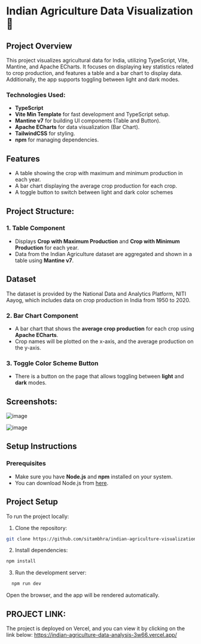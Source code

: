 
 # Indian Agriculture Data Visualization 🌿
 
## Project Overview

This project visualizes agricultural data for India, utilizing TypeScript, Vite, Mantine, and Apache ECharts. It focuses on displaying key statistics related to crop production, and features a table and a bar chart to display data. Additionally, the app supports toggling between light and dark modes.

### Technologies Used:
- **TypeScript** 
- **Vite Min Template** for fast development and TypeScript setup.
- **Mantine v7** for building UI components (Table and Button).
- **Apache ECharts** for data visualization (Bar Chart).
- **TailwindCSS** for styling.
- **npm** for managing dependencies.


## Features
- A table showing the crop with maximum and minimum production in each year.
- A bar chart displaying the average crop production for each crop.
- A toggle button to switch between light and dark color schemes
  
## Project Structure:
### 1. Table Component
- Displays **Crop with Maximum Production** and **Crop with Minimum Production** for each year.
- Data from the Indian Agriculture dataset are aggregated and shown in a table using **Mantine v7**.

 ## Dataset
The dataset is provided by the National Data and Analytics Platform, NITI Aayog, which includes data on crop production in India from 1950 to 2020.
  
### 2. Bar Chart Component
- A bar chart that shows the **average crop production** for each crop using **Apache ECharts**.
- Crop names will be plotted on the x-axis, and the average production on the y-axis.

### 3. Toggle Color Scheme Button
- There is a button on the page that allows toggling between **light** and **dark** modes.

 ## Screenshots:
 ![image](https://github.com/user-attachments/assets/ab586f23-664a-4828-89ef-96ba11a9dd56)
 
 ![image](https://github.com/user-attachments/assets/66b50494-4abb-4122-9a8f-8cccf54063d7)
 

## Setup Instructions

### Prerequisites
- Make sure you have **Node.js** and **npm** installed on your system.
- You can download Node.js from [here](https://nodejs.org/).

## Project Setup
To run the project locally:

1. Clone the repository:

```bash
git clone https://github.com/sitambhra/indian-agriculture-visualization.git
```
2. Install dependencies:

```bash
npm install
```
3. Run the development server:
 ```bash
   npm run dev
```
Open the browser, and the app will be rendered automatically.

## PROJECT LINK:
The project is deployed on Vercel, and you can view it by clicking on the link below:
https://indian-agriculture-data-analysis-3w66.vercel.app/ 

